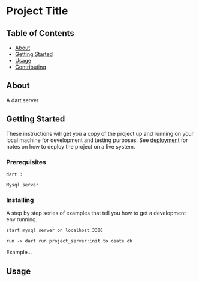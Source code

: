 # Project Title

## Table of Contents

- [About](#about)
- [Getting Started](#getting_started)
- [Usage](#usage)
- [Contributing](../CONTRIBUTING.md)

## About <a Project_server = "about"></a>

A dart server 

## Getting Started <a project_server = "getting_started"></a>

These instructions will get you a copy of the project up and running on your local machine for development and testing purposes. See [deployment](#deployment) for notes on how to deploy the project on a live system.

### Prerequisites



```
dart 3
```
```
Mysql server
```

### Installing

A step by step series of examples that tell you how to get a development env running.


```
start mysql server on localhost:3306 
```



```
run -> dart run project_server:init to ceate db
```

Example...

## Usage <a project_server = "usage"></a>

